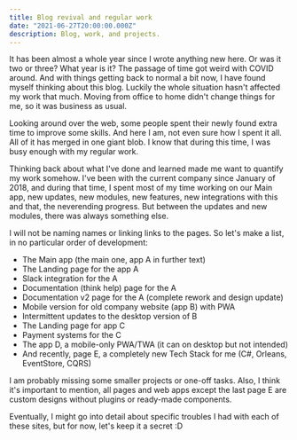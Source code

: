 ```yaml
---
title: Blog revival and regular work
date: "2021-06-27T20:00:00.000Z"
description: Blog, work, and projects.
---
```

It has been almost a whole year since I wrote anything new here. Or was it two or three? What year is it?
The passage of time got weird with COVID around.  And with things getting back to normal a bit now, I have found myself thinking about this blog. Luckily the whole situation hasn't affected my work that much. Moving from office to home didn't change things for me, so it was business as usual.

Looking around over the web, some people spent their newly found extra time to improve some skills. And here I am, not even sure how I spent it all. All of it has merged in one giant blob. I know that during this time, I was busy enough with my regular work.

Thinking back about what I've done and learned made me want to quantify my work somehow. I've been with the current company since January of 2018, and during that time, I spent most of my time working on our Main app, new updates, new modules, new features, new integrations with this and that, the neverending progress. But between the updates and new modules, there was always something else.

I will not be naming names or linking links to the pages. So let's make a list, in no particular order of development:
- The Main app (the main one, app A in further text)
- The Landing page for the app A
- Slack integration for the A
- Documentation (think help) page for the A
- Documentation v2 page for the A (complete rework and design update)
- Mobile version for old company website (app B) with PWA
- Intermittent updates to the desktop version of B
- The Landing page for app C
- Payment systems for the C
- The app D, a mobile-only PWA/TWA (it can on desktop but not intended)
- And recently, page E, a completely new Tech Stack for me (C#, Orleans, EventStore, CQRS)

I am probably missing some smaller projects or one-off tasks. Also, I think it's important to mention, all pages and web apps except the last page E are custom designs without plugins or ready-made components.

Eventually, I might go into detail about specific troubles I had with each of these sites, but for now, let's keep it a secret :D


